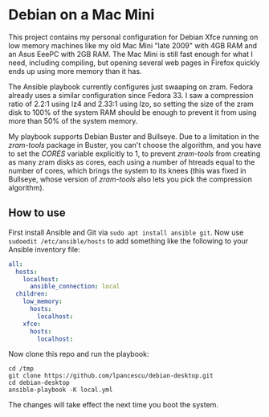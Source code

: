 # Debian on a Mac Mini

This project contains my personal configuration for Debian Xfce
running on low memory machines like my old Mac Mini "late 2009" with
4GB RAM and an Asus EeePC with 2GB RAM. The Mac Mini is still fast
enough for what I need, including compiling, but opening several web
pages in Firefox quickly ends up using more memory than it has.

The Ansible playbook currently configures just swaaping on zram.
Fedora already uses a similar configuration since Fedora 33. I saw a
compression ratio of 2.2:1 using lz4 and 2.33:1 using lzo, so setting
the size of the zram disk to 100% of the system RAM should be enough
to prevent it from using more than 50% of the system memory.

My playbook supports Debian Buster and Bullseye. Due to a limitation
in the *zram-tools* package in Buster, you can't choose the algorithm,
and you have to set the *CORES* variable explicitly to 1, to prevent
*zram-tools* from creating as many zram disks as cores, each using a
number of htreads equal to the number of cores, which brings the
system to its knees (this was fixed in Bullseye, whose version of
*zram-tools* also lets you pick the compression algorithm).

## How to use

First install Ansible and Git via `sudo apt install ansible git`. Now
use `sudoedit /etc/ansible/hosts` to add something like the following
to your Ansible inventory file:

```yaml
all:
  hosts:
    localhost:
      ansible_connection: local
  children:
    low_memory:
      hosts:
        localhost:
    xfce:
      hosts:
        localhost:
```

Now clone this repo and run the playbook:

```
cd /tmp
git clone https://github.com/lpancescu/debian-desktop.git
cd debian-desktop
ansible-playbook -K local.yml
```

The changes will take effect the next time you boot the system.

